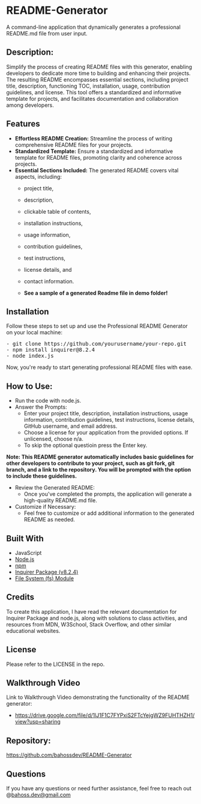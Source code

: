 # README-Generator

A command-line application that dynamically generates a professional README.md file from user input.

## Description:
Simplify the process of creating README files with this generator, enabling developers to dedicate more time to building and enhancing their projects. The resulting README encompasses essential sections, including project title, description, functioning TOC, installation, usage, contribution guidelines, and license. This tool offers a standardized and informative template for projects, and facilitates documentation and  collaboration among developers.

## Features
- **Effortless README Creation:** Streamline the process of writing comprehensive README files for your projects.
- **Standardized Template:** Ensure a standardized and informative template for README files, promoting clarity and coherence across projects.
- **Essential Sections Included:** The generated README covers vital aspects, including:
  - project title, 
  - description, 
  - clickable table of contents, 
  - installation instructions,
  - usage information, 
  - contribution guidelines, 
  - test instructions, 
  - license details, and 
  - contact information.

  - **See a sample of a generated Readme file in demo folder!**
  

## Installation
Follow these steps to set up and use the Professional README Generator on your local machine:
<pre>
- git clone https://github.com/yourusername/your-repo.git
- npm install inquirer@8.2.4
- node index.js
</pre>
Now, you're ready to start generating professional README files with ease.

## How to Use:
- Run the code with node.js.
- Answer the Prompts:
  - Enter your project title, description, installation instructions, usage information, contribution guidelines, test instructions, license details, GitHub username, and email address.
  - Choose a license for your application from the provided options. If unlicensed, choose n/a.
  - To skip the optional questioin press the Enter key.

 **Note: This README generator automatically includes basic guidelines for other developers to contribute to your project, such as git fork, git branch, and a link to the repository. You will be prompted with the option to include these guidelines.**

- Review the Generated README:
  - Once you've completed the prompts, the application will generate a high-quality README.md file.
- Customize if Necessary:
  - Feel free to customize or add additional information to the generated README as needed.

## Built With

- JavaScript
- [Node.js](https://nodejs.org/en)
- [npm](https://www.npmjs.com)
- [Inquirer Package (v8.2.4)](https://www.npmjs.com/package/inquirer/v/8.2.4)
- [File System (fs) Module](https://nodejs.org/api/fs.html)

## Credits
To create this application, I have read the relevant documentation for Inquirer Package and node.js, along with solutions to class activities, and resources from MDN, W3School, Stack Overflow, and other similar educational websites.

## License
Please refer to the LICENSE in the repo.

## Walkthrough Video 

Link to Walkthrough Video demonstrating the functionality of the README generator:
- https://drive.google.com/file/d/1lJ1F1C7FYPxiS2FTcYejgWZ9FUHTHZH1/view?usp=sharing

## Repository:
https://github.com/bahossdev/README-Generator

## Questions

If you have any questions or need further assistance, feel free to reach out @[bahoss.dev@gmail.com](mailto:bahoss.dev@gmail.com)